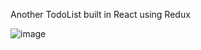 Another TodoList built in React using Redux

![image](https://user-images.githubusercontent.com/46751993/160162197-cd6df9dc-7387-4560-a9cc-2992e538c612.png)

